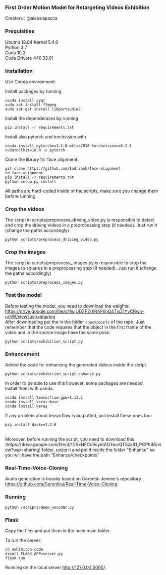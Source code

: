 ### First Order Motion Model for Retargeting Videos Exhibition
Creators : @alessiapacca 

### Prequisities
Ubutnu 18.04 Kernel 5.4.0<br>
Python 3.7 <br>
Cuda 10.2 <br>
Cuda Drivers 440.33.01

### Installation
Use Conda environment:

Install packages by running
```
conda install pyqt
sudo apt install ffmpeg
sudo apt-get install libportaudio2
```

Install the dependencies by running
```
pip install -r requirements.txt
```

Install also pytorch and torchvision with 
```
conda install pytorch==1.1.0 mkl==2018 torchvision==0.2.1 cudatoolkit=10.0 -c pytorch
```

Clone the library for face alignment:
```
git clone https://github.com/1adrianb/face-alignment
cd face-alignment
pip install -r requirements.txt
python setup.py install
```

All paths are hard-coded inside of the scripts, make sure you change them before running.

### Crop the videos
The script in scripts/preprocess_driving_video.py is responsible to detect and crop the driving videos in a preprocessing step (if needed). Just run it (change the paths accordingly)
```
python scripts/preprocess_driving_video.py
```

### Crop the images
The script in scripts/preprocess_images.py is responsible to crop the images to squares in a preprocessing step (if needed). Just run it (change the paths accordingly)
```
python scripts/preprocess_images.py
```

### Test the model 
Before testing the model, you need to download the weights: <br> https://drive.google.com/file/d/1wjUDZP7rXRAF6hQ4TisZ1YvCRwn-ur5W/view?usp=sharing <br>
After downloading put the in the folder ```checkpoints``` of the repo. Just remember that the code requires that the object in the first frame of the video and in the source image have the same pose. <br>

```
python scripts/exhibition_script.py
```

### Enhancement
Added the code for enhancing the generated videos inside the script. <br>
```
python scripts/exhibition_script_enhance.py
```
In order to be able to use this however, some packages are needed. <br>
Install them with conda: <br>
```
conda install tensorflow-gpu=1.13.1 
conda install keras-base
conda install keras 
```
If any problem about tensorflow is outputted, just install these ones too:
```
pip install dask==1.2.0
```
<br>
Moreover, before running the script, you need to download this (https://drive.google.com/file/d/1DSxNFCc9cyeb1tZHuvQTSza81_PCPh46/view?usp=sharing) folder, unzip it and put it inside the folder "Enhance" so you will have the path "Enhance/checkpoints"

### Real-Time-Voice-Cloning
Audio generation is heavily based on Corentin Jemine's repository https://github.com/CorentinJ/Real-Time-Voice-Cloning <br>

### Running

```
python /scripts/deep_vocoder.py
```

### Flask

Copy the files and put them in the main main folder.

To run the server:<br>
```
cd exhibiton-code
export FLASK_APP=server.py
flask run
```

Running on the local server http://127.0.0.1:5000/.
